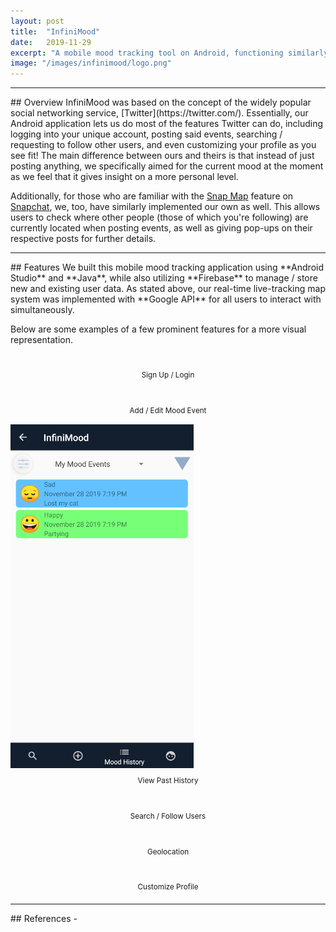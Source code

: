 ```yaml
---
layout: post
title:  "InfiniMood"
date:   2019-11-29
excerpt: "A mobile mood tracking tool on Android, functioning similarly to Twitter."
image: "/images/infinimood/logo.png"
---
```

<hr />
## Overview
InfiniMood was based on the concept of the widely popular social networking service, [Twitter](https://twitter.com/). Essentially, our Android application lets us do most of the features Twitter can do, including logging into your unique account, posting said events, searching / requesting to follow other users, and even customizing your profile as you see fit! The main difference between ours and theirs is that instead of just posting anything, we specifically aimed for the current mood at the moment as we feel that it gives insight on a more personal level. 

Additionally, for those who are familiar with the [Snap Map](https://map.snapchat.com/) feature on [Snapchat](https://www.snapchat.com/), we, too, have similarly implemented our own as well. This allows users to check where other people (those of which you're following) are currently located when posting events, as well as giving pop-ups on their respective posts for further details. 
<hr />
## Features
We built this mobile mood tracking application using **Android Studio** and **Java**, while also utilizing **Firebase** to manage / store new and existing user data. As stated above, our real-time live-tracking map system was implemented with **Google API** for all users to interact with simultaneously. 

Below are some examples of a few prominent features for a more visual representation.
<div class="box alt">
		<div class="row 50% uniform">
			<div class="4u"><span class="image fit"><img src="{{ "/images/infinimood/login.png" | absolute_url }}" alt="" /><figcaption class="caption" style="text-align:center; display:table; max-width:60%; margin: 10px auto;"><sup>Sign Up / Login</sup></figcaption></span></div>
			<div class="4u"><span class="image fit"><img src="{{ "/images/infinimood/add.png" | absolute_url }}" alt="" /><figcaption class="caption" style="text-align:center; display:table; max-width:60%; margin: 10px auto;"><sup>Add / Edit Mood Event</sup></figcaption></span></div>
			<div class="4u$"><span class="image fit"><img src="/images/infinimood/history.png" alt="" /><figcaption class="caption" style="text-align:center; display:table; max-width:60%; margin: 10px auto;"><sup>View Past History</sup></figcaption></span></div>
			<!-- Break -->
			<div class="4u"><span class="image fit"><img src="{{ "/images/infinimood/follow.png" | absolute_url }}" alt="" /><figcaption class="caption" style="text-align:center; display:table; max-width:60%; margin: 10px auto;"><sup>Search / Follow Users</sup></figcaption></span></div>
			<div class="4u"><span class="image fit"><img src="{{ "/images/infinimood/map.png" | absolute_url }}" alt="" /><figcaption class="caption" style="text-align:center; display:table; max-width:60%; margin: 10px auto;"><sup>Geolocation</sup></figcaption></span></div>
			<div class="4u$"><span class="image fit"><img src="{{ "/images/infinimood/profile.png" | absolute_url }}" alt="" /><figcaption class="caption" style="text-align:center; display:table; max-width:60%; margin: 10px auto;"><sup>Customize Profile</sup></figcaption></span></div>
		</div>
</div>
<hr />
## References
- <https://github.com/CMPUT301F19T05/InfiniMood>